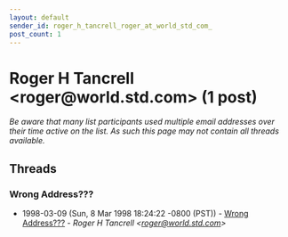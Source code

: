```yaml
---
layout: default
sender_id: roger_h_tancrell_roger_at_world_std_com_
post_count: 1
---
```


# Roger H Tancrell <roger<span>@</span>world.std.com> (1 post)

_Be aware that many list participants used multiple email addresses over their time active on the list. As such this page may not contain all threads available._

## Threads

### Wrong Address???
+ 1998-03-09 (Sun, 8 Mar 1998 18:24:22 -0800 (PST)) - [Wrong Address???](/archive/1998/03/cc93a1b3ffcfffb11b51133345e46ee8bd5e77db0a4c8eaf4604f49d4db1a451) - _Roger H Tancrell \<roger@world.std.com\>_


